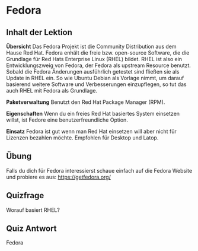 # Fedora

## Inhalt der Lektion

<b>Übersicht</b>
Das Fedora Projekt ist die Community Distribution aus dem Hause Red Hat. Fedora enhält die freie bzw. open-source Software, die die Grundlage für Red Hats Enterprise Linux (RHEL) bildet. RHEL ist also ein Entwicklungszweig von Fedora, der Fedora als upstream Resource benutzt. Sobald die Fedora Änderungen ausführlich getestet sind fließen sie als Update in RHEL ein. So wie Ubuntu Debian als Vorlage nimmt, um darauf basierend weitere Software und Verbesserungen einzupflegen, so tut das auch RHEL mit Fedora als Grundlage.

<b>Paketverwaltung</b>
Benutzt den Red Hat Package Manager (RPM).

<b>Eigenschaften</b>
Wenn du ein freies Red Hat basiertes System einsetzen willst, ist Fedore eine benutzerfreundliche Option.

<b>Einsatz</b>
Fedora ist gut wenn man Red Hat einsetzen will aber nicht für Lizenzen bezahlen möchte. Empfohlen für Desktop und Latop.

## Übung

Falls du dich für Fedora interessierst schaue einfach auf die Fedora Website und probiere es aus: <a href='https://getfedora.org/'>https://getfedora.org/</a>

## Quizfrage

Worauf basiert RHEL?

## Quiz Antwort

Fedora
